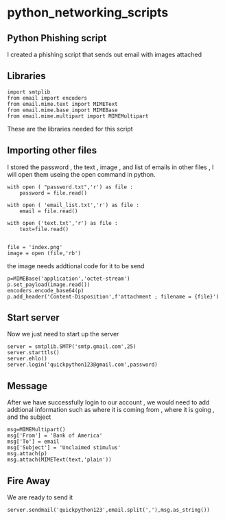 # python_networking_scripts

## Python Phishing script 
I created a phishing script that sends out email with images attached 

## Libraries 

```
import smtplib
from email import encoders
from email.mime.text import MIMEText
from email.mime.base import MIMEBase
from email.mime.multipart import MIMEMultipart

```
These are the libraries needed for this script 

## Importing other files 
I stored the password , the text , image , and list of emails in other files , I will open them useing the open command in python.

```
with open ( "password.txt",'r') as file : 
    password = file.read()

with open ( 'email_list.txt','r') as file : 
    email = file.read()

with open ('text.txt','r') as file :
    text=file.read()


file = 'index.png'
image = open (file,'rb')
```
the image needs addtional code for it to be send

```
p=MIMEBase('application','octet-stream')
p.set_payload(image.read())
encoders.encode_base64(p)
p.add_header('Content-Disposition',f'attachment ; filename = {file}')

```
## Start server 
Now we just need to start up the server 

```
server = smtplib.SMTP('smtp.gmail.com',25)
server.starttls()
server.ehlo()
server.login('quickpython123@gmail.com',password)

```

## Message
After we have successfully login to our account , we would need to add addtional information such as where it is coming from , where it is going , and the subject

```
msg=MIMEMultipart()
msg['From'] = 'Bank of America'
msg['To'] = email 
msg['Subject'] = 'Unclaimed stimulus'
msg.attach(p)
msg.attach(MIMEText(text,'plain'))

```

## Fire Away 
We are ready to send it 

```
server.sendmail('quickpython123',email.split(','),msg.as_string())

```



